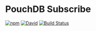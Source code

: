 # PouchDB Subscribe

[![npm](https://img.shields.io/npm/v/pouchdb-subscribe.svg)](https://www.npmjs.com/package/pouchdb-subscribe) [![David](https://img.shields.io/david/tyler-johnson/pouchdb-subscribe.svg)](https://david-dm.org/tyler-johnson/pouchdb-subscribe) [![Build Status](https://travis-ci.org/tyler-johnson/pouchdb-subscribe.svg?branch=master)](https://travis-ci.org/tyler-johnson/pouchdb-subscribe)
